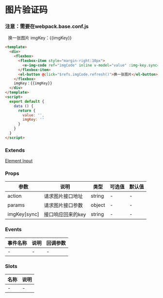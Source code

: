 # 图片验证码

### 注意：需要在webpack.base.conf.js
<e-flexbox>
  <e-flexbox-item style="margin-right:10px">
    <e-img-code ref="imgCode" inline v-model="value" :img-key.sync="imgKey"></e-img-code>
  </e-flexbox-item>
  <el-button @click="$refs.imgCode.refresh()">换一张图片</el-button>
</e-flexbox>
imgKey：{{imgKey}}

```html
<template>
  <div>
    <flexbox>
      <flexbox-item style="margin-right:10px">
        <e-img-code ref="imgCode" inline v-model="value" :img-key.sync="imgKey"></e-img-code>
      </flexbox-item>
      <el-button @click="$refs.imgCode.refresh()">换一张图片</el-button>
    </flexbox>
    imgKey：{{imgKey}}
  </div>
</template>
<script>
  export default {
    data () {
      return {
        value: '',
        imgKey: ''
      }
    }
  }
</script>
```

### Extends
[Element Input](http://element.eleme.io/#/zh-CN/component/input)

### Props
| 参数      | 说明    | 类型      | 可选值       | 默认值   |
|---------- |-------- |---------- |------------- |--------- |
| action     |  请求图片接口地址  | string  |   -       |    -    |
| params     |  请求图片接口参数  | object  |   -       |    -    |
| imgKey[sync]     | 接口响应回来的key   | string  |   -       |    -    |

### Events
| 事件名称 | 说明 | 回调参数 |
|---------|--------|---------|
| - | - | - |

### Slots
| 名称 | 说明 | 
|---------|--------|
| - | - |